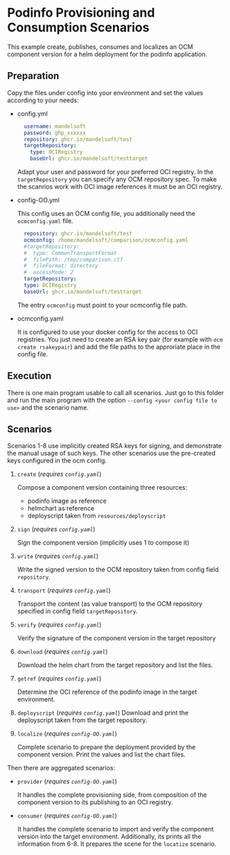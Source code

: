 # Podinfo Provisioning and Consumption Scenarios

This example create, publishes, consumes and localizes
an OCM component version for a helm deployment for the podinfo application.

## Preparation

Copy the files under config into your environment and
set the values according to your needs:

- config.yml
  ```yaml
    username: mandelsoft
    password: ghp_xxxxxx
    repository: ghcr.io/mandelsoft/test
    targetRepository:
      type: OCIRegistry
      baseUrl: ghcr.io/mandelsoft/testtarget
  ```
   
  Adapt your user and password for your preferred OCI registry.
  In the `targetRepository` you can specify any OCM repository spec.
  To make the scanrios work with OCI image references it must be an OCI
  registry.

- config-OO.yml

  This config uses an OCM config file, you additionally need the `ocmconfig.yaml` file.
  ```yaml
    repository: ghcr.io/mandelsoft/test
    ocmconfig: /home/mandelsoft/comparison/ocmconfig.yaml
    #targetRepository:
    #  type: CommonTransportFormat
    #  filePath: /tmp/comparison.ctf
    #  fileFormat: directory
    #  accessMode: 2
    targetRepository:
    type: OCIRegistry
    baseUrl: ghcr.io/mandelsoft/testtarget
  ```
  The entry `ocmconfig` must point to your ocmconfig file path.

- ocmconfig.yaml

  It is configured to use your docker config for the access to 
  OCI registries.
  You just need to create an RSA key pair (for example with `ocm create rsakeypair`) and add the file paths to the approriate place in the config file.

## Execution

There is one main program usable to call all scenarios.
Just go to this folder and run the main program with
the option `--config <your config file to use>` and the scenario name.

## Scenarios

Scenarios 1-8 use implicitly created RSA keys for signing, and
demonstrate the manual usage of such keys. The other scenarios
use the pre-created keys configured in the ocm config.

1) `create` (*requires `config.yaml`*)

   Compose a component version containing three resources:
   - podinfo image as reference
   - helmchart as reference
   - deployscript taken from `resources/deployscript`

2) `sign`  (*requires `config.yaml`*)

   Sign the component version (implicitly uses 1 to compose it)

3) `write`  (*requires `config.yaml`*)

    Write the signed version to the OCM repository taken
    from config field `repository`.

4) `transport` (*requires `config.yaml`*)

   Transport the content (as value transport) to the OCM
   repository specified in config field `targetRepository`.

5) `verify`  (*requires `config.yaml`*)

    Verify the signature of the component version in the
    target repository

6) `download`  (*requires `config.yaml`*)

   Download the helm chart from the target repository and list the files.

7) `getref`  (*requires `config.yaml`*)

   Determine the OCI reference of the podinfo image in the target
   environment.

8) `deployscript`  (*requires `config.yaml`*)
   Download and print the deployscript taken from the target repository.

9) `localize`  (*requires `config-OO.yaml`*)

   Complete scenario to prepare the deployment provided by the
   component version. Print the values and list the chart files.

Then there are aggregated scenarios:
- `provider` (*requires `config-OO.yaml`*)

  It handles the complete provisioning side, from composition of
  the component version to its publishing to an OCI registry.
- `consumer` (*requires `config-OO.yaml`*)

  It handles the complete scenario to import and verify the component
  version into the target environment. Additionally,  its prints
  all the information from 6-8. It prepares the scene for the `locatize` scenario.